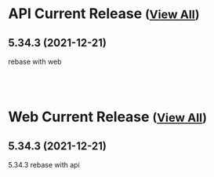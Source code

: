 
# API Current Release <small>([View All](/API.md))</small>
## 5.34.3 (2021-12-21)
rebase with web

<br><br>
# Web Current Release <small>([View All](/Web.md))</small>
## 5.34.3 (2021-12-21)
5.34.3 rebase with api

  